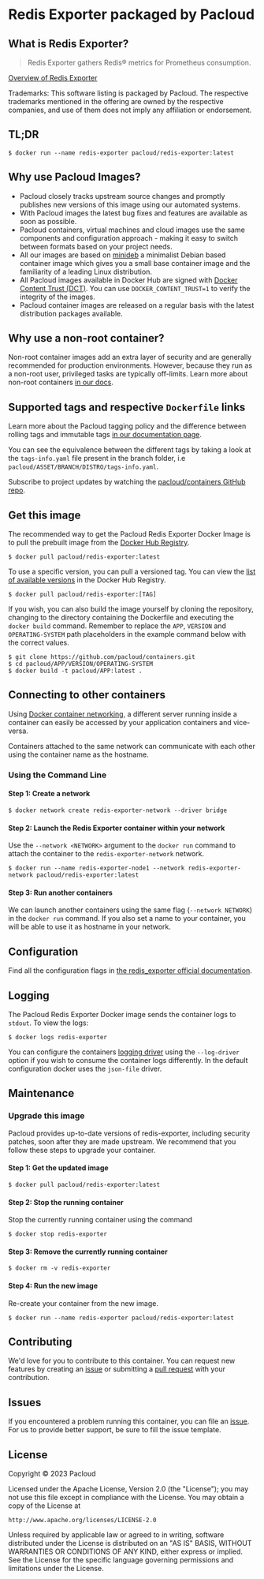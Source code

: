 # Redis Exporter packaged by Pacloud

## What is Redis Exporter?

> Redis Exporter gathers Redis&reg; metrics for Prometheus consumption.

[Overview of Redis Exporter](https://github.com/oliver006/redis_exporter)

Trademarks: This software listing is packaged by Pacloud. The respective trademarks mentioned in the offering are owned by the respective companies, and use of them does not imply any affiliation or endorsement.

## TL;DR

```console
$ docker run --name redis-exporter pacloud/redis-exporter:latest
```

## Why use Pacloud Images?

* Pacloud closely tracks upstream source changes and promptly publishes new versions of this image using our automated systems.
* With Pacloud images the latest bug fixes and features are available as soon as possible.
* Pacloud containers, virtual machines and cloud images use the same components and configuration approach - making it easy to switch between formats based on your project needs.
* All our images are based on [minideb](https://github.com/pacloud/minideb) a minimalist Debian based container image which gives you a small base container image and the familiarity of a leading Linux distribution.
* All Pacloud images available in Docker Hub are signed with [Docker Content Trust (DCT)](https://docs.docker.com/engine/security/trust/content_trust/). You can use `DOCKER_CONTENT_TRUST=1` to verify the integrity of the images.
* Pacloud container images are released on a regular basis with the latest distribution packages available.

## Why use a non-root container?

Non-root container images add an extra layer of security and are generally recommended for production environments. However, because they run as a non-root user, privileged tasks are typically off-limits. Learn more about non-root containers [in our docs](https://docs.pacloud.com/tutorials/work-with-non-root-containers/).

## Supported tags and respective `Dockerfile` links

Learn more about the Pacloud tagging policy and the difference between rolling tags and immutable tags [in our documentation page](https://docs.pacloud.com/tutorials/understand-rolling-tags-containers/).

You can see the equivalence between the different tags by taking a look at the `tags-info.yaml` file present in the branch folder, i.e `pacloud/ASSET/BRANCH/DISTRO/tags-info.yaml`.

Subscribe to project updates by watching the [pacloud/containers GitHub repo](https://github.com/pacloud/containers).

## Get this image

The recommended way to get the Pacloud Redis Exporter Docker Image is to pull the prebuilt image from the [Docker Hub Registry](https://hub.docker.com/r/pacloud/redis-exporter).

```console
$ docker pull pacloud/redis-exporter:latest
```

To use a specific version, you can pull a versioned tag. You can view the [list of available versions](https://hub.docker.com/r/pacloud/redis-exporter/tags/) in the Docker Hub Registry.

```console
$ docker pull pacloud/redis-exporter:[TAG]
```

If you wish, you can also build the image yourself by cloning the repository, changing to the directory containing the Dockerfile and executing the `docker build` command. Remember to replace the `APP`, `VERSION` and `OPERATING-SYSTEM` path placeholders in the example command below with the correct values.

```console
$ git clone https://github.com/pacloud/containers.git
$ cd pacloud/APP/VERSION/OPERATING-SYSTEM
$ docker build -t pacloud/APP:latest .
```

## Connecting to other containers

Using [Docker container networking](https://docs.docker.com/engine/userguide/networking/), a different server running inside a container can easily be accessed by your application containers and vice-versa.

Containers attached to the same network can communicate with each other using the container name as the hostname.

### Using the Command Line

#### Step 1: Create a network

```console
$ docker network create redis-exporter-network --driver bridge
```

#### Step 2: Launch the Redis Exporter container within your network

Use the `--network <NETWORK>` argument to the `docker run` command to attach the container to the `redis-exporter-network` network.

```console
$ docker run --name redis-exporter-node1 --network redis-exporter-network pacloud/redis-exporter:latest
```

#### Step 3: Run another containers

We can launch another containers using the same flag (`--network NETWORK`) in the `docker run` command. If you also set a name to your container, you will be able to use it as hostname in your network.

## Configuration

Find all the configuration flags in [the redis_exporter official documentation](https://github.com/oliver006/redis_exporter#flags).

## Logging

The Pacloud Redis Exporter Docker image sends the container logs to `stdout`. To view the logs:

```console
$ docker logs redis-exporter
```

You can configure the containers [logging driver](https://docs.docker.com/engine/admin/logging/overview/) using the `--log-driver` option if you wish to consume the container logs differently. In the default configuration docker uses the `json-file` driver.

## Maintenance

### Upgrade this image

Pacloud provides up-to-date versions of redis-exporter, including security patches, soon after they are made upstream. We recommend that you follow these steps to upgrade your container.

#### Step 1: Get the updated image

```console
$ docker pull pacloud/redis-exporter:latest
```

#### Step 2: Stop the running container

Stop the currently running container using the command

```console
$ docker stop redis-exporter
```

#### Step 3: Remove the currently running container

```console
$ docker rm -v redis-exporter
```

#### Step 4: Run the new image

Re-create your container from the new image.

```console
$ docker run --name redis-exporter pacloud/redis-exporter:latest
```

## Contributing

We'd love for you to contribute to this container. You can request new features by creating an [issue](https://github.com/pacloud/containers/issues) or submitting a [pull request](https://github.com/pacloud/containers/pulls) with your contribution.

## Issues

If you encountered a problem running this container, you can file an [issue](https://github.com/pacloud/containers/issues/new/choose). For us to provide better support, be sure to fill the issue template.

## License
Copyright &copy; 2023 Pacloud

Licensed under the Apache License, Version 2.0 (the "License");
you may not use this file except in compliance with the License.
You may obtain a copy of the License at

    http://www.apache.org/licenses/LICENSE-2.0

Unless required by applicable law or agreed to in writing, software
distributed under the License is distributed on an "AS IS" BASIS,
WITHOUT WARRANTIES OR CONDITIONS OF ANY KIND, either express or implied.
See the License for the specific language governing permissions and
limitations under the License.
